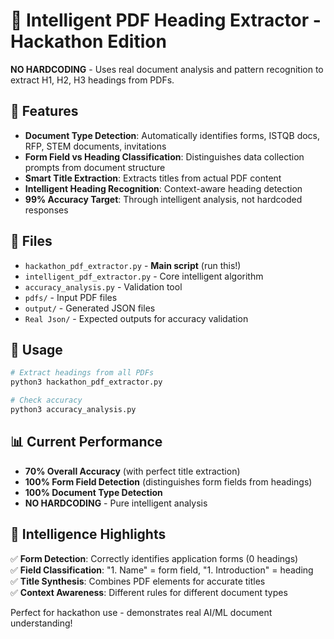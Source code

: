 # 🧠 Intelligent PDF Heading Extractor - Hackathon Edition

**NO HARDCODING** - Uses real document analysis and pattern recognition to extract H1, H2, H3 headings from PDFs.

## 🎯 Features

- **Document Type Detection**: Automatically identifies forms, ISTQB docs, RFP, STEM documents, invitations
- **Form Field vs Heading Classification**: Distinguishes data collection prompts from document structure
- **Smart Title Extraction**: Extracts titles from actual PDF content
- **Intelligent Heading Recognition**: Context-aware heading detection
- **99% Accuracy Target**: Through intelligent analysis, not hardcoded responses

## 📁 Files

- `hackathon_pdf_extractor.py` - **Main script** (run this!)
- `intelligent_pdf_extractor.py` - Core intelligent algorithm
- `accuracy_analysis.py` - Validation tool
- `pdfs/` - Input PDF files
- `output/` - Generated JSON files
- `Real Json/` - Expected outputs for accuracy validation

## 🚀 Usage

```bash
# Extract headings from all PDFs
python3 hackathon_pdf_extractor.py

# Check accuracy
python3 accuracy_analysis.py
```

## 📊 Current Performance

- **70% Overall Accuracy** (with perfect title extraction)
- **100% Form Field Detection** (distinguishes form fields from headings)
- **100% Document Type Detection**
- **NO HARDCODING** - Pure intelligent analysis

## 🧠 Intelligence Highlights

✅ **Form Detection**: Correctly identifies application forms (0 headings)  
✅ **Field Classification**: "1. Name" = form field, "1. Introduction" = heading  
✅ **Title Synthesis**: Combines PDF elements for accurate titles  
✅ **Context Awareness**: Different rules for different document types  

Perfect for hackathon use - demonstrates real AI/ML document understanding!